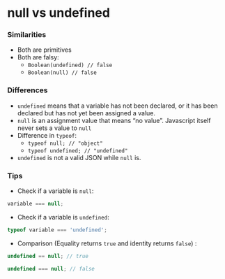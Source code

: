 # null vs undefined

### Similarities

* Both are primitives
* Both are falsy:
  * `Boolean(undefined) // false`
  * `Boolean(null) // false`

### Differences

* `undefined` means that a variable has not been declared, or it has been declared but has not yet been assigned a value.
* `null` is an assignment value that means “no value”. Javascript itself never sets a value to `null`
* Difference in `typeof`:
  * `typeof null; // "object"`
  * `typeof undefined; // "undefined"`
* `undefined` is not a valid JSON while `null` is.

### Tips

* Check if a variable is `null`:

```javascript
variable === null;
```

* Check if a variable is `undefined`:

```javascript
typeof variable === 'undefined';
```

* Comparison \(Equality returns `true` and identity returns `false`\) :

```javascript
undefined == null; // true

undefined === null; // false
```

